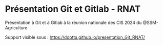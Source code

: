 # Présentation Git et Gitlab - RNAT

Présentation à Git et à Gitlab à la réunion nationale des CIS 2024 du @SSM-Agriculture

Support visible sous : https://ddotta.github.io/presentation_Git_RNAT/